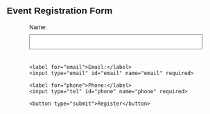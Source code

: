 <!DOCTYPE html>
<html lang="en">
<head>
    <meta charset="UTF-8">
    <meta name="viewport" content="width=device-width, initial-scale=1.0">
    <title>Event Registration Form</title>
    <style>
        body {
            font-family: Arial, sans-serif;
            margin: 20px;
        }
        form {
            max-width: 400px;
            margin: auto;
        }
        label {
            display: block;
            margin-bottom: 8px;
        }
        input {
            width: 100%;
            padding: 8px;
            margin-bottom: 20px;
        }
        button {
            padding: 10px;
            background-color: #28a745;
            color: white;
            border: none;
            cursor: pointer;
        }
        button:hover {
            background-color: #218838;
        }
    </style>
</head>
<body>

<h2>Event Registration Form</h2>
<form id="registrationForm">
    <label for="name">Name:</label>
    <input type="text" id="name" name="name" required>

    <label for="email">Email:</label>
    <input type="email" id="email" name="email" required>

    <label for="phone">Phone:</label>
    <input type="tel" id="phone" name="phone" required>

    <button type="submit">Register</button>
</form>

<script>
    document.getElementById('registrationForm').addEventListener('submit', function(event) {
        event.preventDefault(); // Prevent form submission

        const name = document.getElementById('name').value;
        const email = document.getElementById('email').value;
        const phone = document.getElementById('phone').value;

        // Simple validation
        if (name && email && phone) {
            alert(`Registration successful!\nName: ${name}\nEmail: ${email}\nPhone: ${phone}`);
            // You can also send this data to a server using fetch or XMLHttpRequest
        } else {
            alert('Please fill in all fields.');
        }
    });
</script>

</body>
</html>
